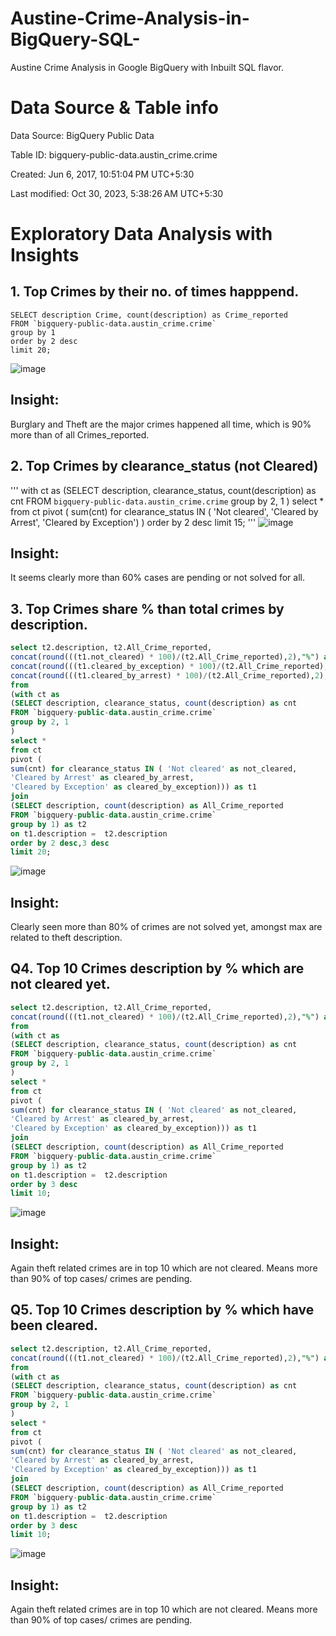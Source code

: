 # Austine-Crime-Analysis-in-BigQuery-SQL-
Austine Crime Analysis in Google BigQuery with Inbuilt SQL flavor.

# Data Source & Table info
Data Source:     BigQuery Public Data

Table ID:        bigquery-public-data.austin_crime.crime

Created:         Jun 6, 2017, 10:51:04 PM UTC+5:30

Last modified:   Oct 30, 2023, 5:38:26 AM UTC+5:30

# Exploratory Data Analysis with Insights
## 1. Top Crimes by their no. of times happpend.
```
SELECT description Crime, count(description) as Crime_reported
FROM `bigquery-public-data.austin_crime.crime` 
group by 1
order by 2 desc
limit 20;
```
![image](https://github.com/mustafaCLI/Austine-Crime-Analysis-in-Bigquery-SQL-/assets/121651184/621e15a5-bad2-4431-b8c6-902402b64843)
## Insight:
Burglary and Theft are the major crimes happened all time, which is 90% more than of all Crimes_reported.

## 2. Top Crimes by clearance_status (not Cleared)
'''
with ct as
(SELECT description, clearance_status, count(description) as cnt
FROM `bigquery-public-data.austin_crime.crime` 
group by 2, 1
)
select *
from ct
pivot (
sum(cnt) for clearance_status IN ( 'Not cleared', 'Cleared by Arrest', 'Cleared by Exception')
)
order by 2 desc
limit 15;
'''
![image](https://github.com/mustafaCLI/Austine-Crime-Analysis-in-Bigquery-SQL-/assets/121651184/5d457cb7-a463-40f4-8334-64a7441c2537)
## Insight:
It seems clearly more than 60% cases are pending or not solved for all.

## 3. Top Crimes share %  than total crimes by description.  

``` sql
select t2.description, t2.All_Crime_reported,  
concat(round(((t1.not_cleared) * 100)/(t2.All_Crime_reported),2),"%") as not_clreared,
concat(round(((t1.cleared_by_exception) * 100)/(t2.All_Crime_reported),2),"%") as cleared_by_exception,
concat(round(((t1.cleared_by_arrest) * 100)/(t2.All_Crime_reported),2),"%") as cleared_by_arrest 
from
(with ct as
(SELECT description, clearance_status, count(description) as cnt
FROM `bigquery-public-data.austin_crime.crime` 
group by 2, 1
)
select *
from ct
pivot (
sum(cnt) for clearance_status IN ( 'Not cleared' as not_cleared, 
'Cleared by Arrest' as cleared_by_arrest, 
'Cleared by Exception' as cleared_by_exception))) as t1
join 
(SELECT description, count(description) as All_Crime_reported
FROM `bigquery-public-data.austin_crime.crime` 
group by 1) as t2
on t1.description =  t2.description
order by 2 desc,3 desc
limit 20;
```
![image](https://github.com/mustafaCLI/Austine-Crime-Analysis-in-Bigquery-SQL-/assets/121651184/2edb7037-26e5-4b46-932e-c7f62e49c50e)
## Insight:
Clearly seen more than 80% of crimes are not solved yet, amongst max are related to theft description.
## Q4. Top 10 Crimes description by % which are not cleared yet.
``` sql
select t2.description, t2.All_Crime_reported,  
concat(round(((t1.not_cleared) * 100)/(t2.All_Crime_reported),2),"%") as not_clreared,
from
(with ct as
(SELECT description, clearance_status, count(description) as cnt
FROM `bigquery-public-data.austin_crime.crime` 
group by 2, 1
)
select *
from ct
pivot (
sum(cnt) for clearance_status IN ( 'Not cleared' as not_cleared, 
'Cleared by Arrest' as cleared_by_arrest, 
'Cleared by Exception' as cleared_by_exception))) as t1
join 
(SELECT description, count(description) as All_Crime_reported
FROM `bigquery-public-data.austin_crime.crime` 
group by 1) as t2
on t1.description =  t2.description
order by 3 desc
limit 10;
```
![image](https://github.com/mustafaCLI/Austine-Crime-Analysis-in-Bigquery-SQL-/assets/121651184/e2fe8b2a-bf89-4ad1-9e7f-4444e69e91d4)

## Insight:
Again theft related crimes are in top 10 which are not cleared. Means more than 90% of top cases/ crimes are pending. 

## Q5. Top 10 Crimes description by % which have been cleared.
``` sql
select t2.description, t2.All_Crime_reported,  
concat(round(((t1.not_cleared) * 100)/(t2.All_Crime_reported),2),"%") as not_clreared,
from
(with ct as
(SELECT description, clearance_status, count(description) as cnt
FROM `bigquery-public-data.austin_crime.crime` 
group by 2, 1
)
select *
from ct
pivot (
sum(cnt) for clearance_status IN ( 'Not cleared' as not_cleared, 
'Cleared by Arrest' as cleared_by_arrest, 
'Cleared by Exception' as cleared_by_exception))) as t1
join 
(SELECT description, count(description) as All_Crime_reported
FROM `bigquery-public-data.austin_crime.crime` 
group by 1) as t2
on t1.description =  t2.description
order by 3 desc
limit 10;
```
![image](https://github.com/mustafaCLI/Austine-Crime-Analysis-in-Bigquery-SQL-/assets/121651184/e2fe8b2a-bf89-4ad1-9e7f-4444e69e91d4)

## Insight:
Again theft related crimes are in top 10 which are not cleared. Means more than 90% of top cases/ crimes are pending. 





